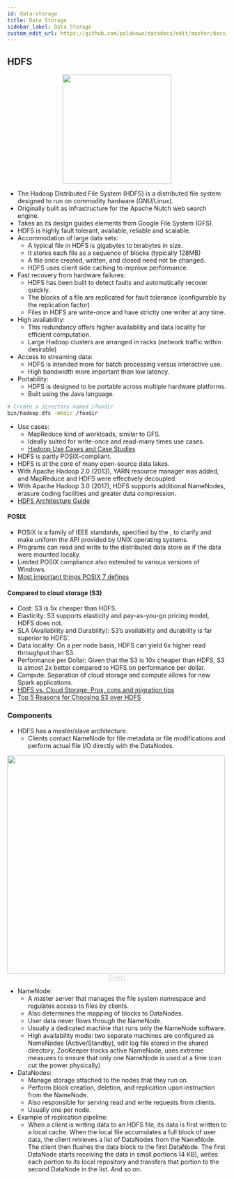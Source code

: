 ```yaml
---
id: data-storage
title: Data Storage
sidebar_label: Data Storage
custom_edit_url: https://github.com/polakowo/datadocs/edit/master/docs/big-data/data-storage.md
---
```


## HDFS

<center><img width=250 src="/datadocs/assets/41502d489ace02f2857ca90d1d78cc76.png"/></center>

- The Hadoop Distributed File System (HDFS) is a distributed file system designed to run on commodity hardware (GNU/Linux).
- Originally built as infrastructure for the Apache Nutch web search engine.
- Takes as its design guides elements from Google File System (GFS).
- HDFS is highly fault tolerant, available, reliable and scalable.
- Accommodation of large data sets:
    - A typical file in HDFS is gigabytes to terabytes in size.
    - It stores each file as a sequence of blocks (typically 128MB)
    - A file once created, written, and closed need not be changed.
    - HDFS uses client side caching to improve performance.
- Fast recovery from hardware failures:
    - HDFS has been built to detect faults and automatically recover quickly.
    - The blocks of a file are replicated for fault tolerance (configurable by the replication factor)
    - Files in HDFS are write-once and have strictly one writer at any time.
- High availability:
    - This redundancy offers higher availability and data locality for efficient computation.
    - Large Hadoop clusters are arranged in racks (network traffic within desirable)
- Access to streaming data:
    - HDFS is intended more for batch processing versus interactive use.
    - High bandwidth more important than low latency.
- Portability:
    - HDFS is designed to be portable across multiple hardware platforms.
    - Built using the Java language.

```bash
# Create a directory named /foodir
bin/hadoop dfs -mkdir /foodir
```
- Use cases:
    - MapReduce kind of workloads, similar to GFS.
    - Ideally suited for write-once and read-many times use cases.
    - [Hadoop Use Cases and Case Studies](http://hadoopilluminated.com/hadoop_illuminated/Hadoop_Use_Cases.html)
- HDFS is partly POSIX-compliant.
- HDFS is at the core of many open-source data lakes.
- With Apache Hadoop 2.0 (2013), YARN resource manager was added, and MapReduce and HDFS were effectively decoupled.
- With Apache Hadoop 3.0 (2017), HDFS supports additional NameNodes, erasure coding facilities and greater data compression.
- [HDFS Architecture Guide](https://hadoop.apache.org/docs/r1.2.1/hdfs_design.html)

#### POSIX

- POSIX is a family of IEEE standards, specified by the , to clarify and make uniform the API provided by UNIX operating systems. 
- Programs can read and write to the distributed data store as if the data were mounted locally.
- Limited POSIX compliance also extended to various versions of Windows.
- [Most important things POSIX 7 defines](https://stackoverflow.com/a/31865755)

#### Compared to cloud storage (S3)

- Cost: S3 is 5x cheaper than HDFS.
- Elasticity: S3 supports elasticity and pay-as-you-go pricing model, HDFS does not.
- SLA (Availability and Durability): S3’s availability and durability is far superior to HDFS’.
- Data locality: On a per node basis, HDFS can yield 6x higher read throughput than S3.
- Performance per Dollar: Given that the S3 is 10x cheaper than HDFS, S3 is almost 2x better compared to HDFS on performance per dollar.
- Compute: Separation of cloud storage and compute allows for new Spark applications.
- [HDFS vs. Cloud Storage: Pros, cons and migration tips](https://cloud.google.com/blog/products/storage-data-transfer/hdfs-vs-cloud-storage-pros-cons-and-migration-tips)
- [Top 5 Reasons for Choosing S3 over HDFS](https://databricks.com/blog/2017/05/31/top-5-reasons-for-choosing-s3-over-hdfs.html)

### Components

- HDFS has a master/slave architecture.
    - Clients contact NameNode for file metadata or file modifications and perform actual file I/O directly with the DataNodes.

<img width=500 src="/datadocs/assets/hdfsarchitecture.gif"/>
<center><a href="https://hadoop.apache.org/docs/r1.2.1/hdfs_design.html" style="color: lightgrey">Credit</a></center>

- NameNode:
    - A master server that manages the file system namespace and regulates access to files by clients.
    - Also determines the mapping of blocks to DataNodes.
    - User data never flows through the NameNode.
    - Usually a dedicated machine that runs only the NameNode software.
    - High availability mode: two separate machines are configured as NameNodes (Active/Standby), edit log file stored in the shared directory, ZooKeeper tracks active NameNode, uses extreme measures to ensure that only one NameNode is used at a time (can cut the power physically)
- DataNodes:
    - Manage storage attached to the nodes that they run on.
    - Perform block creation, deletion, and replication upon instruction from the NameNode.
    - Also responsible for serving read and write requests from clients.
    - Usually one per node.
- Example of replication pipeline: 
    - When a client is writing data to an HDFS file, its data is first written to a local cache. When the local file accumulates a full block of user data, the client retrieves a list of DataNodes from the NameNode. The client then flushes the data block to the first DataNode. The first DataNode starts receiving the data in small portions (4 KB), writes each portion to its local repository and transfers that portion to the second DataNode in the list. And so on.